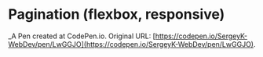 # Pagination (flexbox, responsive) 
 _A Pen created at CodePen.io. Original URL: [https://codepen.io/SergeyK-WebDev/pen/LwGGJO](https://codepen.io/SergeyK-WebDev/pen/LwGGJO).

 